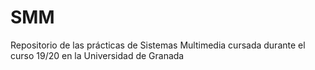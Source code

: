 # SMM
Repositorio de las prácticas de Sistemas Multimedia cursada durante el curso 19/20 en la Universidad de Granada
